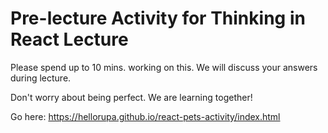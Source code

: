 # Pre-lecture Activity for Thinking in React Lecture

Please spend up to 10 mins. working on this. We will discuss your answers during lecture.

Don't worry about being perfect. We are learning together!

Go here: 
https://hellorupa.github.io/react-pets-activity/index.html

